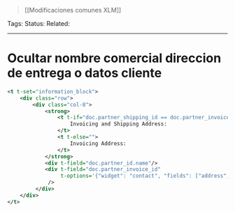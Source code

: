 > [[Modificaciones comunes XLM]]

Tags: 
Status: 
Related: 

___

# Ocultar nombre comercial direccion de entrega o datos cliente

```xml
<t t-set="information_block">  
    <div class="row">  
        <div class="col-8">  
            <strong>  
                <t t-if="doc.partner_shipping_id == doc.partner_invoice_id">  
                    Invoicing and Shipping Address:  
                </t>  
                <t t-else="">  
                    Invoicing Address:  
                </t>  
            </strong>  
            <div t-field="doc.partner_id.name"/>  
            <div t-field="doc.partner_invoice_id"  
                 t-options='{"widget": "contact", "fields": ["address", "phone"], "no_marker": True, "phone_icons": True}'
			 />  
		 </div>
	</div>
</t>
```